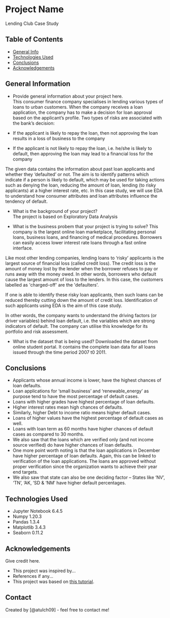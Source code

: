 # Project Name
Lending Club Case Study


## Table of Contents
* [General Info](#general-information)
* [Technologies Used](#technologies-used)
* [Conclusions](#conclusions)
* [Acknowledgements](#acknowledgements)

<!-- You can include any other section that is pertinent to your problem -->

## General Information
- Provide general information about your project here.<br>This consumer finance company specialises in lending various types of loans to urban customers. When the company receives a loan application, the company has to make a decision for loan approval based on the applicant’s profile. Two types of risks are associated with the bank’s decision:

- If the applicant is likely to repay the loan, then not approving the loan results in a loss of business to the company
- If the applicant is not likely to repay the loan, i.e. he/she is likely to default, then approving the loan may lead to a financial loss for the company
 
The given data contains the information about past loan applicants and whether they ‘defaulted’ or not. The aim is to identify patterns which indicate if a person is likely to default, which may be used for taking actions such as denying the loan, reducing the amount of loan, lending (to risky applicants) at a higher interest rate, etc.
In this case study, we will use EDA to understand how consumer attributes and loan attributes influence the tendency of default.

- What is the background of your project?<br>The project is based on Exploratory Data Analysis

- What is the business probem that your project is trying to solve?
This company is the largest online loan marketplace, facilitating personal loans, business loans, and financing of medical procedures. Borrowers can easily access lower interest rate loans through a fast online interface.

Like most other lending companies, lending loans to ‘risky’ applicants is the largest source of financial loss (called credit loss). The credit loss is the amount of money lost by the lender when the borrower refuses to pay or runs away with the money owed. In other words, borrowers who default cause the largest amount of loss to the lenders. In this case, the customers labelled as 'charged-off' are the 'defaulters'.

If one is able to identify these risky loan applicants, then such loans can be reduced thereby cutting down the amount of credit loss. Identification of such applicants using EDA is the aim of this case study.

In other words, the company wants to understand the driving factors (or driver variables) behind loan default, i.e. the variables which are strong indicators of default. The company can utilise this knowledge for its portfolio and risk assessment.

- What is the dataset that is being used?
Downloaded the dataset from online student portal. It contains the complete loan data for all loans issued through the time period 2007 t0 2011.

<!-- You don't have to answer all the questions - just the ones relevant to your project. -->

## Conclusions
- Applicants whose annual income is lower, have the highest chances of loan defaults.
- Loan applications for  ‘small business’ and ‘renewable_energy’ as purpose tend to have the most       percentage of default cases.
- Loans with higher grades have highest percentage of loan defaults.
- Higher interest rates mean high chances of defaults.
- Similarly, higher Debt to income ratio means higher default cases.
- Loans of higher values have the highest percentage of default cases as well.
- Loans with loan term as 60 months have higher chances of default cases as compared to 30 months.
- We also saw that the loans which are verified only (and not income source verified) do have higher chances of loan defaults.
- One more point worth noting is that the loan applications in December have higher percentage of loan defaults. Again, this can be linked to verification of the loan applications. The loans are approved without proper verification since the organization wants to achieve their year end targets.
- We also saw that state can also be one deciding factor – States like ‘NV’, ‘TN’, ‘AK, ‘SD & ‘NM’ have higher default percentages.


<!-- You don't have to answer all the questions - just the ones relevant to your project. -->


## Technologies Used
- Jupyter Notebook 6.4.5
- Numpy 1.20.3
- Pandas 1.3.4
- Matplotlib 3.4.3
- Seaborn 0.11.2

<!-- As the libraries versions keep on changing, it is recommended to mention the version of library used in this project -->

## Acknowledgements
Give credit here.
- This project was inspired by...
- References if any...
- This project was based on [this tutorial](https://www.example.com).


## Contact
Created by [@atulch09] - feel free to contact me!


<!-- Optional -->
<!-- ## License -->
<!-- This project is open source and available under the [... License](). -->

<!-- You don't have to include all sections - just the one's relevant to your project -->
